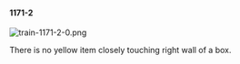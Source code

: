 #### 1171-2
![train-1171-2-0.png](https://github.com/lil-lab/nlvr/raw/master/nlvr/train/images/43/train-1171-2-0.png "train-1171-2-0.png")

There is no yellow item closely touching right wall of a box.